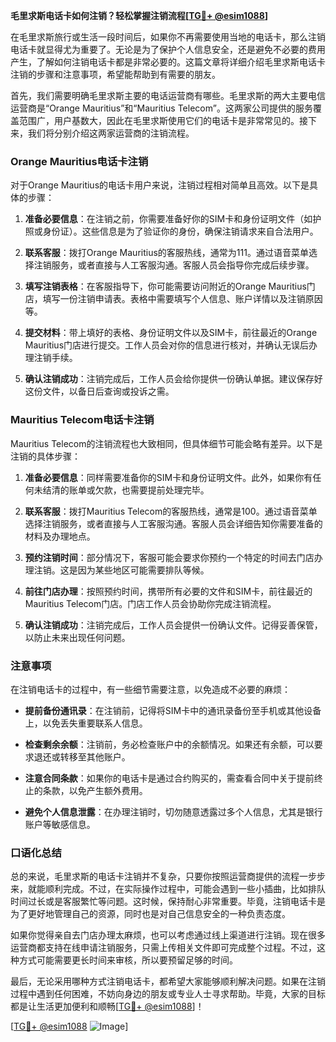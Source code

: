 **毛里求斯电话卡如何注销？轻松掌握注销流程[[TG💪+ @esim1088](https://t.me/s/esim1088)]**

在毛里求斯旅行或生活一段时间后，如果你不再需要使用当地的电话卡，那么注销电话卡就显得尤为重要了。无论是为了保护个人信息安全，还是避免不必要的费用产生，了解如何注销电话卡都是非常必要的。这篇文章将详细介绍毛里求斯电话卡注销的步骤和注意事项，希望能帮助到有需要的朋友。

首先，我们需要明确毛里求斯主要的电话运营商有哪些。毛里求斯的两大主要电信运营商是“Orange Mauritius”和“Mauritius Telecom”。这两家公司提供的服务覆盖范围广，用户基数大，因此在毛里求斯使用它们的电话卡是非常常见的。接下来，我们将分别介绍这两家运营商的注销流程。

### Orange Mauritius电话卡注销

对于Orange Mauritius的电话卡用户来说，注销过程相对简单且高效。以下是具体的步骤：

1. **准备必要信息**：在注销之前，你需要准备好你的SIM卡和身份证明文件（如护照或身份证）。这些信息是为了验证你的身份，确保注销请求来自合法用户。

2. **联系客服**：拨打Orange Mauritius的客服热线，通常为111。通过语音菜单选择注销服务，或者直接与人工客服沟通。客服人员会指导你完成后续步骤。

3. **填写注销表格**：在客服指导下，你可能需要访问附近的Orange Mauritius门店，填写一份注销申请表。表格中需要填写个人信息、账户详情以及注销原因等。

4. **提交材料**：带上填好的表格、身份证明文件以及SIM卡，前往最近的Orange Mauritius门店进行提交。工作人员会对你的信息进行核对，并确认无误后办理注销手续。

5. **确认注销成功**：注销完成后，工作人员会给你提供一份确认单据。建议保存好这份文件，以备日后查询或投诉之需。

### Mauritius Telecom电话卡注销

Mauritius Telecom的注销流程也大致相同，但具体细节可能会略有差异。以下是注销的具体步骤：

1. **准备必要信息**：同样需要准备你的SIM卡和身份证明文件。此外，如果你有任何未结清的账单或欠款，也需要提前处理完毕。

2. **联系客服**：拨打Mauritius Telecom的客服热线，通常是100。通过语音菜单选择注销服务，或者直接与人工客服沟通。客服人员会详细告知你需要准备的材料及办理地点。

3. **预约注销时间**：部分情况下，客服可能会要求你预约一个特定的时间去门店办理注销。这是因为某些地区可能需要排队等候。

4. **前往门店办理**：按照预约时间，携带所有必要的文件和SIM卡，前往最近的Mauritius Telecom门店。门店工作人员会协助你完成注销流程。

5. **确认注销成功**：注销完成后，工作人员会提供一份确认文件。记得妥善保管，以防止未来出现任何问题。

### 注意事项

在注销电话卡的过程中，有一些细节需要注意，以免造成不必要的麻烦：

- **提前备份通讯录**：在注销前，记得将SIM卡中的通讯录备份至手机或其他设备上，以免丢失重要联系人信息。
  
- **检查剩余余额**：注销前，务必检查账户中的余额情况。如果还有余额，可以要求退还或转移至其他账户。

- **注意合同条款**：如果你的电话卡是通过合约购买的，需查看合同中关于提前终止的条款，以免产生额外费用。

- **避免个人信息泄露**：在办理注销时，切勿随意透露过多个人信息，尤其是银行账户等敏感信息。

### 口语化总结

总的来说，毛里求斯的电话卡注销并不复杂，只要你按照运营商提供的流程一步步来，就能顺利完成。不过，在实际操作过程中，可能会遇到一些小插曲，比如排队时间过长或是客服繁忙等问题。这时候，保持耐心非常重要。毕竟，注销电话卡是为了更好地管理自己的资源，同时也是对自己信息安全的一种负责态度。

如果你觉得亲自去门店办理太麻烦，也可以考虑通过线上渠道进行注销。现在很多运营商都支持在线申请注销服务，只需上传相关文件即可完成整个过程。不过，这种方式可能需要更长时间来审核，所以要预留足够的时间。

最后，无论采用哪种方式注销电话卡，都希望大家能够顺利解决问题。如果在注销过程中遇到任何困难，不妨向身边的朋友或专业人士寻求帮助。毕竟，大家的目标都是让生活更加便利和顺畅[[TG💪+ @esim1088](https://t.me/s/esim1088)]！

[[TG💪+ @esim1088](https://t.me/s/esim1088) ![Image](https://i.postimg.cc/4NQfJmqS/Snipaste-2025-05-13-00-14-12.png)]